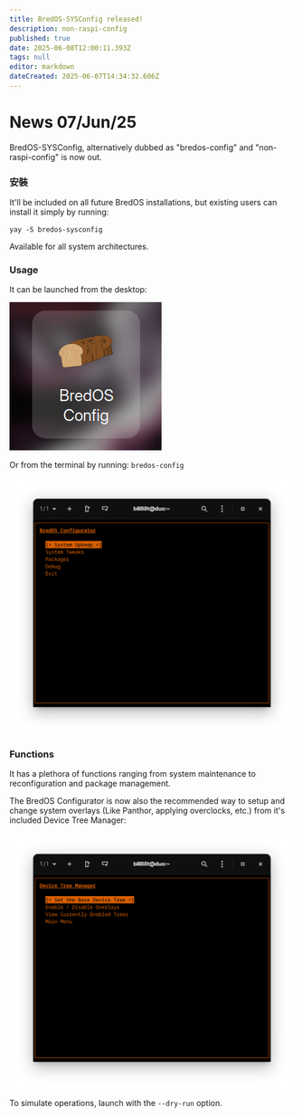 ```yaml
---
title: BredOS-SYSConfig released!
description: non-raspi-config
published: true
date: 2025-06-08T12:00:11.393Z
tags: null
editor: markdown
dateCreated: 2025-06-07T14:34:32.606Z
---
```


# News 07/Jun/25

BredOS-SYSConfig, alternatively dubbed as "bredos-config" and "non-raspi-config" is now out.

### 安裝

It'll be included on all future BredOS installations, but existing users can install it simply by running:

```
yay -S bredos-sysconfig
```

Available for all system architectures.

### Usage

It can be launched from the desktop:

![sysconf-desk.png](/sysconf-desk.png)

Or from the terminal by running: `bredos-config`

![sysconf-main.png](/sysconf-main.png)

### Functions

It has a plethora of functions ranging from system maintenance to reconfiguration and package management.

The BredOS Configurator is now also the recommended way to setup and change system overlays (Like Panthor, applying overclocks, etc.) from it's included Device Tree Manager:

![sysconf-dt.png](/sysconf-dt.png)

To simulate operations, launch with the `--dry-run` option.